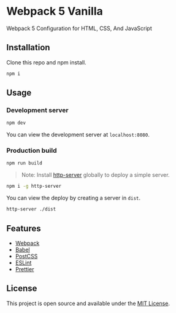 # Webpack 5 Vanilla

Webpack 5 Configuration for HTML, CSS, And JavaScript

## Installation

Clone this repo and npm install.

```bash
npm i
```

## Usage

### Development server

```bash
npm dev
```

You can view the development server at `localhost:8080`.

### Production build

```bash
npm run build
```

> Note: Install [http-server](https://www.npmjs.com/package/http-server) globally to deploy a simple server.

```bash
npm i -g http-server
```

You can view the deploy by creating a server in `dist`.

```bash
http-server ./dist
```

## Features

- [Webpack](https://webpack.js.org/)
- [Babel](https://babeljs.io/)
- [PostCSS](https://postcss.org/)
- [ESLint](https://eslint.org/)
- [Prettier](https://prettier.io/)

## License

This project is open source and available under the [MIT License](LICENSE).
